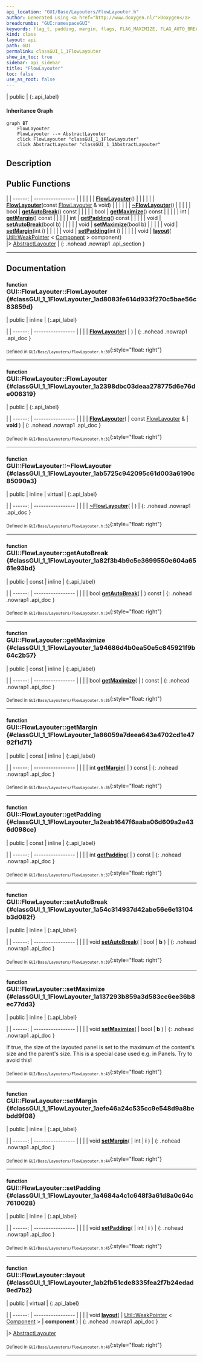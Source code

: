 ```yaml
---
api_location: "GUI/Base/Layouters/FlowLayouter.h"
author: Generated using <a href="http://www.doxygen.nl/">Doxygen</a>
breadcrumbs: "GUI:namespaceGUI"
keywords: flag_t, padding, margin, flags, FLAG_MAXIMIZE, FLAG_AUTO_BREAK, FlowLayouter, FlowLayouter, ~FlowLayouter, getAutoBreak, getMaximize, getMargin, getPadding, setAutoBreak, setMaximize, setMargin, setPadding, layout
kind: class
layout: api
path: GUI
permalink: classGUI_1_1FlowLayouter
show_in_toc: true
sidebar: api_sidebar
title: "FlowLayouter"
toc: false
use_as_root: false
---
```


| public |
{:.api_label}

#### Inheritance Graph

```mermaid
graph BT
	FlowLayouter
	FlowLayouter --> AbstractLayouter
	click FlowLayouter "classGUI_1_1FlowLayouter"
	click AbstractLayouter "classGUI_1_1AbstractLayouter"
```

## Description





## Public Functions

|
| ------: | ----------------- |
|  | |
|  | **[FlowLayouter](#classGUI_1_1FlowLayouter_1ad8083fe614d933f270c5bae56c83859d)**() |
|  | |
|  | **[FlowLayouter](#classGUI_1_1FlowLayouter_1a2398dbc03deaa278775d6e76de006319)**(const [FlowLayouter](classGUI_1_1FlowLayouter) & void) |
|  | |
|  | **[~FlowLayouter](#classGUI_1_1FlowLayouter_1ab5725c942095c61d003a6190c85090a3)**() |
|  | |
| bool | **[getAutoBreak](#classGUI_1_1FlowLayouter_1a82f3b4b9c5e3699550e604a6561e93bd)**() const |
|  | |
| bool | **[getMaximize](#classGUI_1_1FlowLayouter_1a94686d4b0ea50e5c845921f9b64c2b57)**() const |
|  | |
| int | **[getMargin](#classGUI_1_1FlowLayouter_1a86059a7deea643a4702cd1e4792f1d71)**() const |
|  | |
| int | **[getPadding](#classGUI_1_1FlowLayouter_1a2eab1647f6aaba06d609a2e436d098ce)**() const |
|  | |
| void | **[setAutoBreak](#classGUI_1_1FlowLayouter_1a54c314937d42abe56e6e13104b3d082f)**(bool b) |
|  | |
| void | **[setMaximize](#classGUI_1_1FlowLayouter_1a137293b859a3d583cc6ee36b8ec77dd3)**(bool b) |
|  | |
| void | **[setMargin](#classGUI_1_1FlowLayouter_1aefe46a24c535cc9e548d9a8bebdd9f08)**(int i) |
|  | |
| void | **[setPadding](#classGUI_1_1FlowLayouter_1a4684a4c1c648f3a61d8a0c64c7610028)**(int i) |
|  | |
| void | **[layout](#classGUI_1_1FlowLayouter_1ab2fb51cde8335fea2f7b24edad9ed7b2)**( [Util::WeakPointer](classUtil_1_1WeakPointer) < [Component](classGUI_1_1Component) > component) <br/> |> [AbstractLayouter](classGUI_1_1AbstractLayouter) |
{: .nohead .nowrap1 .api_section }


-------------------------------------------------------------------

## Documentation

### <small>function</small><br/> GUI::FlowLayouter::FlowLayouter {#classGUI_1_1FlowLayouter_1ad8083fe614d933f270c5bae56c83859d}

| public | inline |
{:.api_label}

|
| ------: | ----------------- |
|  |
|  **[FlowLayouter](#classGUI_1_1FlowLayouter_1ad8083fe614d933f270c5bae56c83859d)**( |  ) |
{: .nohead .nowrap1 .api_doc }





<sub>Defined in `GUI/Base/Layouters/FlowLayouter.h:30`</sub>{:style="float: right"}

-------------------------------------------------------------------

### <small>function</small><br/> GUI::FlowLayouter::FlowLayouter {#classGUI_1_1FlowLayouter_1a2398dbc03deaa278775d6e76de006319}

| public |
{:.api_label}

|
| ------: | ----------------- |
|  |
|  **[FlowLayouter](#classGUI_1_1FlowLayouter_1a2398dbc03deaa278775d6e76de006319)**( | const [FlowLayouter](classGUI_1_1FlowLayouter) & | **void** ) |
{: .nohead .nowrap1 .api_doc }





<sub>Defined in `GUI/Base/Layouters/FlowLayouter.h:31`</sub>{:style="float: right"}

-------------------------------------------------------------------

### <small>function</small><br/> GUI::FlowLayouter::~FlowLayouter {#classGUI_1_1FlowLayouter_1ab5725c942095c61d003a6190c85090a3}

| public | inline | virtual |
{:.api_label}

|
| ------: | ----------------- |
|  |
|  **[~FlowLayouter](#classGUI_1_1FlowLayouter_1ab5725c942095c61d003a6190c85090a3)**( |  ) |
{: .nohead .nowrap1 .api_doc }





<sub>Defined in `GUI/Base/Layouters/FlowLayouter.h:32`</sub>{:style="float: right"}

-------------------------------------------------------------------

### <small>function</small><br/> GUI::FlowLayouter::getAutoBreak {#classGUI_1_1FlowLayouter_1a82f3b4b9c5e3699550e604a6561e93bd}

| public | const | inline |
{:.api_label}

|
| ------: | ----------------- |
|  |
| bool **[getAutoBreak](#classGUI_1_1FlowLayouter_1a82f3b4b9c5e3699550e604a6561e93bd)**( |  ) const |
{: .nohead .nowrap1 .api_doc }





<sub>Defined in `GUI/Base/Layouters/FlowLayouter.h:34`</sub>{:style="float: right"}

-------------------------------------------------------------------

### <small>function</small><br/> GUI::FlowLayouter::getMaximize {#classGUI_1_1FlowLayouter_1a94686d4b0ea50e5c845921f9b64c2b57}

| public | const | inline |
{:.api_label}

|
| ------: | ----------------- |
|  |
| bool **[getMaximize](#classGUI_1_1FlowLayouter_1a94686d4b0ea50e5c845921f9b64c2b57)**( |  ) const |
{: .nohead .nowrap1 .api_doc }





<sub>Defined in `GUI/Base/Layouters/FlowLayouter.h:35`</sub>{:style="float: right"}

-------------------------------------------------------------------

### <small>function</small><br/> GUI::FlowLayouter::getMargin {#classGUI_1_1FlowLayouter_1a86059a7deea643a4702cd1e4792f1d71}

| public | const | inline |
{:.api_label}

|
| ------: | ----------------- |
|  |
| int **[getMargin](#classGUI_1_1FlowLayouter_1a86059a7deea643a4702cd1e4792f1d71)**( |  ) const |
{: .nohead .nowrap1 .api_doc }





<sub>Defined in `GUI/Base/Layouters/FlowLayouter.h:36`</sub>{:style="float: right"}

-------------------------------------------------------------------

### <small>function</small><br/> GUI::FlowLayouter::getPadding {#classGUI_1_1FlowLayouter_1a2eab1647f6aaba06d609a2e436d098ce}

| public | const | inline |
{:.api_label}

|
| ------: | ----------------- |
|  |
| int **[getPadding](#classGUI_1_1FlowLayouter_1a2eab1647f6aaba06d609a2e436d098ce)**( |  ) const |
{: .nohead .nowrap1 .api_doc }





<sub>Defined in `GUI/Base/Layouters/FlowLayouter.h:37`</sub>{:style="float: right"}

-------------------------------------------------------------------

### <small>function</small><br/> GUI::FlowLayouter::setAutoBreak {#classGUI_1_1FlowLayouter_1a54c314937d42abe56e6e13104b3d082f}

| public | inline |
{:.api_label}

|
| ------: | ----------------- |
|  |
| void **[setAutoBreak](#classGUI_1_1FlowLayouter_1a54c314937d42abe56e6e13104b3d082f)**( | bool | **b** ) |
{: .nohead .nowrap1 .api_doc }





<sub>Defined in `GUI/Base/Layouters/FlowLayouter.h:39`</sub>{:style="float: right"}

-------------------------------------------------------------------

### <small>function</small><br/> GUI::FlowLayouter::setMaximize {#classGUI_1_1FlowLayouter_1a137293b859a3d583cc6ee36b8ec77dd3}

| public | inline |
{:.api_label}

|
| ------: | ----------------- |
|  |
| void **[setMaximize](#classGUI_1_1FlowLayouter_1a137293b859a3d583cc6ee36b8ec77dd3)**( | bool | **b** ) |
{: .nohead .nowrap1 .api_doc }



If true, the size of the layouted panel is set to the maximum of the content's size and the parent's size. This is a special case used e.g. in Panels. Try to avoid this!



<sub>Defined in `GUI/Base/Layouters/FlowLayouter.h:43`</sub>{:style="float: right"}

-------------------------------------------------------------------

### <small>function</small><br/> GUI::FlowLayouter::setMargin {#classGUI_1_1FlowLayouter_1aefe46a24c535cc9e548d9a8bebdd9f08}

| public | inline |
{:.api_label}

|
| ------: | ----------------- |
|  |
| void **[setMargin](#classGUI_1_1FlowLayouter_1aefe46a24c535cc9e548d9a8bebdd9f08)**( | int | **i** ) |
{: .nohead .nowrap1 .api_doc }





<sub>Defined in `GUI/Base/Layouters/FlowLayouter.h:44`</sub>{:style="float: right"}

-------------------------------------------------------------------

### <small>function</small><br/> GUI::FlowLayouter::setPadding {#classGUI_1_1FlowLayouter_1a4684a4c1c648f3a61d8a0c64c7610028}

| public | inline |
{:.api_label}

|
| ------: | ----------------- |
|  |
| void **[setPadding](#classGUI_1_1FlowLayouter_1a4684a4c1c648f3a61d8a0c64c7610028)**( | int | **i** ) |
{: .nohead .nowrap1 .api_doc }





<sub>Defined in `GUI/Base/Layouters/FlowLayouter.h:45`</sub>{:style="float: right"}

-------------------------------------------------------------------

### <small>function</small><br/> GUI::FlowLayouter::layout {#classGUI_1_1FlowLayouter_1ab2fb51cde8335fea2f7b24edad9ed7b2}

| public | virtual |
{:.api_label}

|
| ------: | ----------------- |
|  |
| void **[layout](#classGUI_1_1FlowLayouter_1ab2fb51cde8335fea2f7b24edad9ed7b2)**( |  [Util::WeakPointer](classUtil_1_1WeakPointer) < [Component](classGUI_1_1Component) > | **component** ) |
{: .nohead .nowrap1 .api_doc }

|> [AbstractLayouter](classGUI_1_1AbstractLayouter) 





<sub>Defined in `GUI/Base/Layouters/FlowLayouter.h:48`</sub>{:style="float: right"}

-------------------------------------------------------------------

